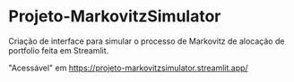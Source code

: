 # Projeto-MarkovitzSimulator

Criação de interface para simular o processo de Markovitz de alocação de portfolio feita em Streamlit.

"Acessável" em https://projeto-markovitzsimulator.streamlit.app/
